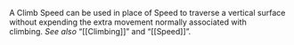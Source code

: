 A Climb Speed can be used in place of Speed to traverse a vertical surface without expending the extra movement normally associated with climbing. _See also_ “[[Climbing]]” and “[[Speed]]”.